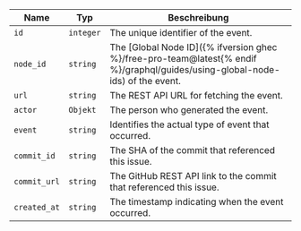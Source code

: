 | Name         | Typ       | Beschreibung                                                                                                                  |
| ------------ | --------- | ----------------------------------------------------------------------------------------------------------------------------- |
| `id`         | `integer` | The unique identifier of the event.                                                                                           |
| `node_id`    | `string`  | The [Global Node ID]({% ifversion ghec %}/free-pro-team@latest{% endif %}/graphql/guides/using-global-node-ids) of the event. |
| `url`        | `string`  | The REST API URL for fetching the event.                                                                                      |
| `actor`      | `Objekt`  | The person who generated the event.                                                                                           |
| `event`      | `string`  | Identifies the actual type of event that occurred.                                                                            |
| `commit_id`  | `string`  | The SHA of the commit that referenced this issue.                                                                             |
| `commit_url` | `string`  | The GitHub REST API link to the commit that referenced this issue.                                                            |
| `created_at` | `string`  | The timestamp indicating when the event occurred.                                                                             |
